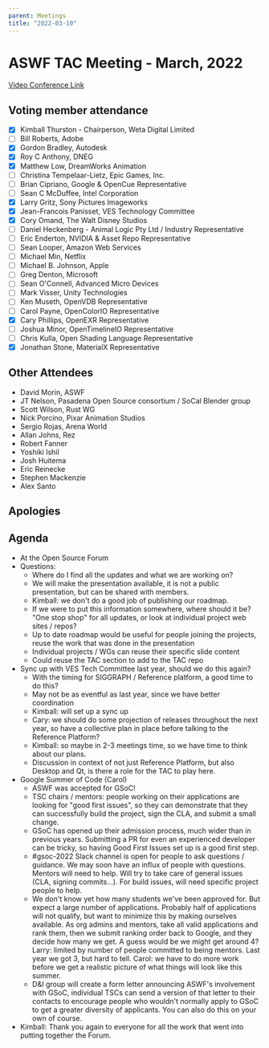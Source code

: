 ```yaml
---
parent: Meetings
title: "2022-03-10"
---
```

# **ASWF TAC Meeting - March, 2022**

[Video Conference Link](https://zoom.us/j/757849640?pwd=QzE1K2hrL2FHSFhKK3h5Z3BWTFJsZz09)

## Voting member attendance

* [x] Kimball Thurston - Chairperson, Weta Digital Limited
* [ ] Bill Roberts, Adobe
* [x] Gordon Bradley, Autodesk
* [x] Roy C Anthony, DNEG
* [x] Matthew Low, DreamWorks Animation
* [ ] Christina Tempelaar-Lietz, Epic Games, Inc.
* [ ] Brian Cipriano, Google & OpenCue Representative
* [ ] Sean C McDuffee, Intel Corporation
* [x] Larry Gritz, Sony Pictures Imageworks
* [x] Jean-Francois Panisset, VES Technology Committee
* [x] Cory Omand, The Walt Disney Studios
* [ ] Daniel Heckenberg - Animal Logic Pty Ltd / Industry Representative
* [ ] Eric Enderton, NVIDIA & Asset Repo Representative
* [ ] Sean Looper, Amazon Web Services
* [ ] Michael Min, Netflix
* [ ] Michael B. Johnson, Apple
* [ ] Greg Denton, Microsoft
* [ ] Sean O'Connell, Advanced Micro Devices
* [ ] Mark Visser, Unity Technologies
* [ ] Ken Museth, OpenVDB Representative
* [ ] Carol Payne, OpenColorIO Representative
* [x] Cary Phillips, OpenEXR Representative
* [ ] Joshua Minor, OpenTimelineIO Representative
* [ ] Chris Kulla, Open Shading Language Representative
* [x] Jonathan Stone, MaterialX Representative

## Other Attendees

* David Morin, ASWF
* JT Nelson, Pasadena Open Source consortium / SoCal Blender group
* Scott Wilson, Rust WG
* Nick Porcino, Pixar Animation Studios
* Sergio Rojas, Arena World
* Allan Johns, Rez
* Robert Fanner
* Yoshiki Ishil
* Josh Huitema
* Eric Reinecke
* Stephen Mackenzie
* Alex Santo

## Apologies

## Agenda

* At the Open Source Forum
* Questions:
    * Where do I find all the updates and what we are working on?
    * We will make the presentation available, it is not a public presentation, but can be shared with members.
    * Kimball: we don't do a good job of publishing our roadmap.
    * If we were to put this information somewhere, where should it be? "One stop shop" for all updates, or look at individual project web sites / repos?
    * Up to date roadmap would be useful for people joining the projects, reuse the work that was done in the presentation
    * Individual projects / WGs can reuse their specific slide content
    * Could reuse the TAC section to add to the TAC repo
* Sync up with VES Tech Committee last year, should we do this again?
    * With the timing for SIGGRAPH / Reference platform, a good time to do this?
    * May not be as eventful as last year, since we have better coordination
    * Kimball: will set up a sync up
    * Cary: we should do some projection of releases throughout the next year, so have a collective plan in place before talking to the Reference Platform?
    * Kimball: so maybe in 2-3 meetings time, so we have time to think about our plans.
    * Discussion in context of not just Reference Platform, but also Desktop and Qt, is there a role for the TAC to play here.
* Google Summer of Code (Carol)
    * ASWF was accepted for GSoC!
    * TSC chairs / mentors: people working on their applications are looking for "good first issues", so they can demonstrate that they can successfully build the project, sign the CLA, and submit a small change.
    * GSoC has opened up their admission process, much wider than in previous years. Submitting a PR for even an experienced developer can be tricky, so having Good First Issues set up is a good first step.
    * #gsoc-2022 Slack channel is open for people to ask questions / guidance. We may soon have an influx of people with questions. Mentors will need to help. Will try to take care of general issues (CLA, signing commits...). For build issues, will need specific project people to help.
    * We don't know yet how many students we've been approved for. But expect a large number of applications. Probably half of applications will not qualify, but want to minimize this by making ourselves available. As org admins and mentors, take all valid applications and rank them, then we submit ranking order back to Google, and they decide how many we get. A guess would be we might get around 4? Larry: limited by number of people committed to being mentors. Last year we got 3, but hard to tell. Carol: we have to do more work before we get a realistic picture of what things will look like this summer.
    * D&I group will create a form letter announcing ASWF's involvement with GSoC, individual TSCs can send a version of that letter to their contacts to encourage people who wouldn't normally apply to GSoC to get a greater diversity of applicants. You can also do this on your own of course.
* Kimball: Thank you again to everyone for all the work that went into putting together the Forum.

